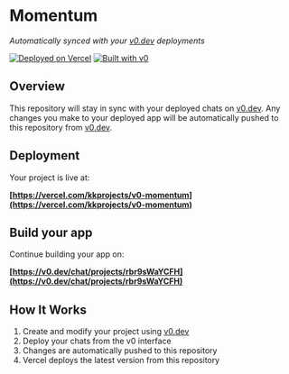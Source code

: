 # Momentum

*Automatically synced with your [v0.dev](https://v0.dev) deployments*

[![Deployed on Vercel](https://img.shields.io/badge/Deployed%20on-Vercel-black?style=for-the-badge&logo=vercel)](https://vercel.com/kkprojects/v0-momentum)
[![Built with v0](https://img.shields.io/badge/Built%20with-v0.dev-black?style=for-the-badge)](https://v0.dev/chat/projects/rbr9sWaYCFH)

## Overview

This repository will stay in sync with your deployed chats on [v0.dev](https://v0.dev).
Any changes you make to your deployed app will be automatically pushed to this repository from [v0.dev](https://v0.dev).

## Deployment

Your project is live at:

**[https://vercel.com/kkprojects/v0-momentum](https://vercel.com/kkprojects/v0-momentum)**

## Build your app

Continue building your app on:

**[https://v0.dev/chat/projects/rbr9sWaYCFH](https://v0.dev/chat/projects/rbr9sWaYCFH)**

## How It Works

1. Create and modify your project using [v0.dev](https://v0.dev)
2. Deploy your chats from the v0 interface
3. Changes are automatically pushed to this repository
4. Vercel deploys the latest version from this repository
